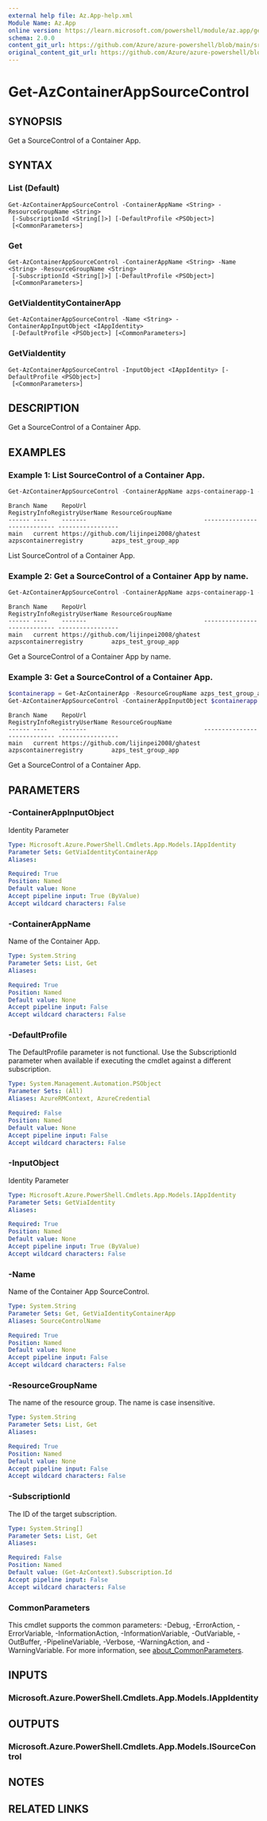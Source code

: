 ```yaml
---
external help file: Az.App-help.xml
Module Name: Az.App
online version: https://learn.microsoft.com/powershell/module/az.app/get-azcontainerappsourcecontrol
schema: 2.0.0
content_git_url: https://github.com/Azure/azure-powershell/blob/main/src/App/App/help/Get-AzContainerAppSourceControl.md
original_content_git_url: https://github.com/Azure/azure-powershell/blob/main/src/App/App/help/Get-AzContainerAppSourceControl.md
---
```


# Get-AzContainerAppSourceControl

## SYNOPSIS
Get a SourceControl of a Container App.

## SYNTAX

### List (Default)
```
Get-AzContainerAppSourceControl -ContainerAppName <String> -ResourceGroupName <String>
 [-SubscriptionId <String[]>] [-DefaultProfile <PSObject>]
 [<CommonParameters>]
```

### Get
```
Get-AzContainerAppSourceControl -ContainerAppName <String> -Name <String> -ResourceGroupName <String>
 [-SubscriptionId <String[]>] [-DefaultProfile <PSObject>]
 [<CommonParameters>]
```

### GetViaIdentityContainerApp
```
Get-AzContainerAppSourceControl -Name <String> -ContainerAppInputObject <IAppIdentity>
 [-DefaultProfile <PSObject>] [<CommonParameters>]
```

### GetViaIdentity
```
Get-AzContainerAppSourceControl -InputObject <IAppIdentity> [-DefaultProfile <PSObject>]
 [<CommonParameters>]
```

## DESCRIPTION
Get a SourceControl of a Container App.

## EXAMPLES

### Example 1: List SourceControl of a Container App.
```powershell
Get-AzContainerAppSourceControl -ContainerAppName azps-containerapp-1 -ResourceGroupName azps_test_group_app
```

```output
Branch Name    RepoUrl                                 RegistryInfoRegistryUserName ResourceGroupName
------ ----    -------                                 ---------------------------- -----------------
main   current https://github.com/lijinpei2008/ghatest azpscontainerregistry        azps_test_group_app
```

List SourceControl of a Container App.

### Example 2: Get a SourceControl of a Container App by name.
```powershell
Get-AzContainerAppSourceControl -ContainerAppName azps-containerapp-1 -ResourceGroupName azps_test_group_app -Name current
```

```output
Branch Name    RepoUrl                                 RegistryInfoRegistryUserName ResourceGroupName
------ ----    -------                                 ---------------------------- -----------------
main   current https://github.com/lijinpei2008/ghatest azpscontainerregistry        azps_test_group_app
```

Get a SourceControl of a Container App by name.

### Example 3: Get a SourceControl of a Container App.
```powershell
$containerapp = Get-AzContainerApp -ResourceGroupName azps_test_group_app -Name azps-containerapp-1
Get-AzContainerAppSourceControl -ContainerAppInputObject $containerapp -Name current
```

```output
Branch Name    RepoUrl                                 RegistryInfoRegistryUserName ResourceGroupName
------ ----    -------                                 ---------------------------- -----------------
main   current https://github.com/lijinpei2008/ghatest azpscontainerregistry        azps_test_group_app
```

Get a SourceControl of a Container App.

## PARAMETERS

### -ContainerAppInputObject
Identity Parameter

```yaml
Type: Microsoft.Azure.PowerShell.Cmdlets.App.Models.IAppIdentity
Parameter Sets: GetViaIdentityContainerApp
Aliases:

Required: True
Position: Named
Default value: None
Accept pipeline input: True (ByValue)
Accept wildcard characters: False
```

### -ContainerAppName
Name of the Container App.

```yaml
Type: System.String
Parameter Sets: List, Get
Aliases:

Required: True
Position: Named
Default value: None
Accept pipeline input: False
Accept wildcard characters: False
```

### -DefaultProfile
The DefaultProfile parameter is not functional.
Use the SubscriptionId parameter when available if executing the cmdlet against a different subscription.

```yaml
Type: System.Management.Automation.PSObject
Parameter Sets: (All)
Aliases: AzureRMContext, AzureCredential

Required: False
Position: Named
Default value: None
Accept pipeline input: False
Accept wildcard characters: False
```

### -InputObject
Identity Parameter

```yaml
Type: Microsoft.Azure.PowerShell.Cmdlets.App.Models.IAppIdentity
Parameter Sets: GetViaIdentity
Aliases:

Required: True
Position: Named
Default value: None
Accept pipeline input: True (ByValue)
Accept wildcard characters: False
```

### -Name
Name of the Container App SourceControl.

```yaml
Type: System.String
Parameter Sets: Get, GetViaIdentityContainerApp
Aliases: SourceControlName

Required: True
Position: Named
Default value: None
Accept pipeline input: False
Accept wildcard characters: False
```

### -ResourceGroupName
The name of the resource group.
The name is case insensitive.

```yaml
Type: System.String
Parameter Sets: List, Get
Aliases:

Required: True
Position: Named
Default value: None
Accept pipeline input: False
Accept wildcard characters: False
```

### -SubscriptionId
The ID of the target subscription.

```yaml
Type: System.String[]
Parameter Sets: List, Get
Aliases:

Required: False
Position: Named
Default value: (Get-AzContext).Subscription.Id
Accept pipeline input: False
Accept wildcard characters: False
```

### CommonParameters
This cmdlet supports the common parameters: -Debug, -ErrorAction, -ErrorVariable, -InformationAction, -InformationVariable, -OutVariable, -OutBuffer, -PipelineVariable, -Verbose, -WarningAction, and -WarningVariable. For more information, see [about_CommonParameters](http://go.microsoft.com/fwlink/?LinkID=113216).

## INPUTS

### Microsoft.Azure.PowerShell.Cmdlets.App.Models.IAppIdentity

## OUTPUTS

### Microsoft.Azure.PowerShell.Cmdlets.App.Models.ISourceControl

## NOTES

## RELATED LINKS

